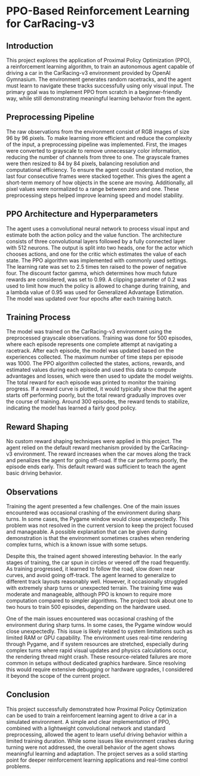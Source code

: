 # PPO-Based Reinforcement Learning for CarRacing-v3

## Introduction
This project explores the application of Proximal Policy Optimization (PPO), a reinforcement
learning algorithm, to train an autonomous agent capable of driving a car in the CarRacing-v3
environment provided by OpenAI Gymnasium. The environment generates random racetracks,
and the agent must learn to navigate these tracks successfully using only visual input. The
primary goal was to implement PPO from scratch in a beginner-friendly way, while still
demonstrating meaningful learning behavior from the agent.

## Preprocessing Pipeline
The raw observations from the environment consist of RGB images of size 96 by 96 pixels. To
make learning more efficient and reduce the complexity of the input, a preprocessing pipeline
was implemented. First, the images were converted to grayscale to remove unnecessary color
information, reducing the number of channels from three to one. The grayscale frames were then
resized to 84 by 84 pixels, balancing resolution and computational efficiency.
To ensure the agent could understand motion, the last four consecutive frames were stacked
together. This gives the agent a short-term memory of how objects in the scene are moving.
Additionally, all pixel values were normalized to a range between zero and one. These
preprocessing steps helped improve learning speed and model stability.

## PPO Architecture and Hyperparameters
The agent uses a convolutional neural network to process visual input and estimate both the
action policy and the value function. The architecture consists of three convolutional layers
followed by a fully connected layer with 512 neurons. The output is split into two heads, one for
the actor which chooses actions, and one for the critic which estimates the value of each state.
The PPO algorithm was implemented with commonly used settings. The learning rate was set to
2.5 times ten raised to the power of negative four. The discount factor gamma, which determines
how much future rewards are considered, was set to 0.99. A clipping parameter of 0.2 was used
to limit how much the policy is allowed to change during training, and a lambda value of 0.95 
was used for Generalized Advantage Estimation. The model was updated over four epochs after
each training batch.

## Training Process
The model was trained on the CarRacing-v3 environment using the preprocessed grayscale
observations. Training was done for 500 episodes, where each episode represents one complete
attempt at navigating a racetrack. After each episode, the model was updated based on the
experiences collected.
The maximum number of time steps per episode was 1000. The PPO algorithm collected the
states, actions, rewards, and estimated values during each episode and used this data to compute
advantages and losses, which were then used to update the model weights. The total reward for
each episode was printed to monitor the training progress.
If a reward curve is plotted, it would typically show that the agent starts off performing poorly,
but the total reward gradually improves over the course of training. Around 300 episodes, the
reward tends to stabilize, indicating the model has learned a fairly good policy.

## Reward Shaping
No custom reward shaping techniques were applied in this project. The agent relied on the
default reward mechanism provided by the CarRacing-v3 environment. The reward increases
when the car moves along the track and penalizes the agent for going off-road. If the car
performs poorly, the episode ends early. This default reward was sufficient to teach the agent
basic driving behavior.

## Observations
Training the agent presented a few challenges. One of the main issues encountered was
occasional crashing of the environment during sharp turns. In some cases, the Pygame window
would close unexpectedly. This problem was not resolved in the current version to keep the
project focused and manageable. A possible explanation that can be given during demonstration
is that the environment sometimes crashes when rendering complex turns, which is a known
issue with some setups.

Despite this, the trained agent showed interesting behavior. In the early stages of training, the car
spun in circles or veered off the road frequently. As training progressed, it learned to follow the
road, slow down near curves, and avoid going off-track. The agent learned to generalize to
different track layouts reasonably well. However, it occasionally struggled with extremely sharp
turns or unexpected terrain.
The training time was moderate and manageable, although PPO is known to require more
computation compared to simpler algorithms. The project took about one to two hours to train
500 episodes, depending on the hardware used.

One of the main issues encountered was occasional crashing of the environment during sharp
turns. In some cases, the Pygame window would close unexpectedly. This issue is likely related
to system limitations such as limited RAM or GPU capability. The environment uses real-time
rendering through Pygame, and if system resources are stretched, especially during complex
turns where rapid visual updates and physics calculations occur, the rendering thread might
crash. These resource-related failures are more common in setups without dedicated graphics
hardware. Since resolving this would require extensive debugging or hardware upgrades, I
considered it beyond the scope of the current project.

## Conclusion
This project successfully demonstrated how Proximal Policy Optimization can be used to train a
reinforcement learning agent to drive a car in a simulated environment. A simple and clear
implementation of PPO, combined with a lightweight convolutional network and standard
preprocessing, allowed the agent to learn useful driving behavior within a limited training
duration. While some issues like environment crashes during turning were not addressed, the
overall behavior of the agent shows meaningful learning and adaptation. The project serves as a
solid starting point for deeper reinforcement learning applications and real-time control
problems.
